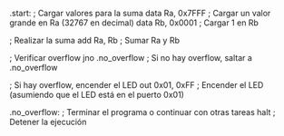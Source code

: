 .start:
  ; Cargar valores para la suma
  data Ra, 0x7FFF  ; Cargar un valor grande en Ra (32767 en decimal)
  data Rb, 0x0001  ; Cargar 1 en Rb

  ; Realizar la suma
  add Ra, Rb       ; Sumar Ra y Rb

  ; Verificar overflow
  jno .no_overflow ; Si no hay overflow, saltar a .no_overflow

  ; Si hay overflow, encender el LED
  out 0x01, 0xFF   ; Encender el LED (asumiendo que el LED está en el puerto 0x01)

.no_overflow:
  ; Terminar el programa o continuar con otras tareas
  halt             ; Detener la ejecución

